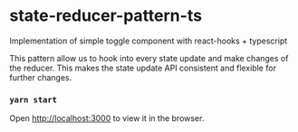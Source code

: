 # state-reducer-pattern-ts

Implementation of simple toggle component with react-hooks + typescript

This pattern allow us to hook into every state update and make changes of the reducer. This makes the state update API consistent and flexible for further changes.

### `yarn start`
Open [http://localhost:3000](http://localhost:3000) to view it in the browser.